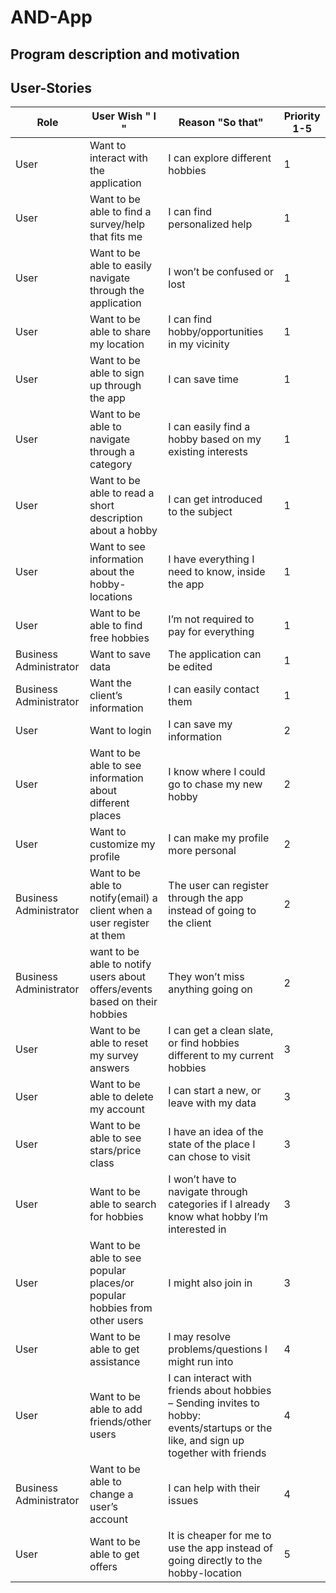 # AND-App

## Program description and motivation


## User-Stories

| Role         | User Wish " I "   | Reason "So that"       | Priority  1-5   |
| ------------ | ------------- | ------------ | ------------ |
| User         | Want to interact with the application  | I can explore different hobbies| 1 |
| User         | Want to be able to find a survey/help that fits me | I can find personalized help | 1 |
| User         | Want to be able to easily navigate through the application  | I won’t be confused or lost | 1 |
| User         | Want to be able to share my location  |  I can find hobby/opportunities in my vicinity | 1 |
| User         | Want to be able to sign up through the app  | I can save time | 1 |
| User         | Want to be able to navigate through a category  | I can easily find a hobby based on my existing interests | 1 |
| User         | Want to be able to read a short description about a hobby  |  I can get introduced to the subject | 1 |
| User         | Want to see information about the hobby-locations  |  I have everything I need to know, inside the app | 1 |
| User         | Want to be able to find free hobbies  | I’m not required to pay for everything | 1 |
| Business Administrator | Want to save data  | The application can be edited | 1 |
| Business Administrator | Want the client’s information  | I can easily contact them | 1 |
| User         | Want to login  | I can save my information | 2 |
| User         | Want to be able to see information about different places  | I know where I could go to chase my new hobby | 2 |
| User         | Want to customize my profile  | I can make my profile more personal | 2 |
| Business Administrator | Want to be able to notify(email) a client when a user register at them  | The user can register through the app instead of going to the client | 2 |
| Business Administrator | want to be able to notify users about offers/events based on their hobbies  | They won’t miss anything going on | 2 |
| User         | Want to be able to reset my survey answers  | I can get a clean slate, or find hobbies different to my current hobbies | 3 |
| User         | Want to be able to delete my account  | I can start a new, or leave with my data | 3 |
| User         | Want to be able to see stars/price class  | I have an idea of the state of the place I can chose to visit | 3 |
| User         | Want to be able to search for hobbies  | I won’t have to navigate through categories if I already know what hobby I’m interested in | 3 |
| User         | Want to be able to see popular places/or popular hobbies from other users  | I might also join in | 3 |
| User         | Want to be able to get assistance  | I may resolve problems/questions I might run into | 4 |
| User         | Want to be able to add friends/other users  | I can interact with friends about hobbies – Sending invites to hobby: events/startups or the like, and sign up together with friends | 4 |
| Business Administrator | Want to be able to change a user’s account  |  I can help with their issues | 4 |
| User         | Want to be able to get offers  | It is cheaper for me to use the app instead of going directly to the hobby-location | 5 |

